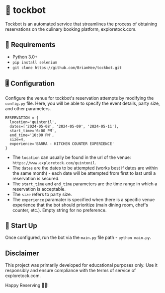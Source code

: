 # 🤖 tockbot

Tockbot is an automated service that streamlines the process of obtaining reservations on the culinary booking platform, exploretock.com.

## 📝 Requirements

- Python 3.0+
- `pip install selenium`
- `git clone https://github.com/BrianHee/tockbot.git`

## 🎚️ Configuration

Configure the venue for tockbot's reservation attempts by modifying the `config.py` file. Here, you will be able to specify the event details, party size, and other parameters.
```
RESERVATION = {
  location='quintonil',
  dates=['2024-05-08', '2024-05-09', '2024-05-11'],
  start_time='6:00 PM',
  end_time='10:00 PM',
  size=4,
  experience='BARRA - KITCHEN COUNTER EXPERIENCE'
}
```
- The `location` can usually be found in the url of the venue: `https://www.exploretock.com/quintonil`.
- The `dates` are the dates to be attempted (works best if dates are within the same month) - each date will be attempted from first to last until a reservation is secured.
- The `start_time` and `end_time` parameters are the time range in which a reservation is acceptable.
- The `size` refers to party size.
- The `experience` paramater is specified when there is a specific venue experience that the bot should prioritize (main dining room, chef's counter, etc.). Empty string for no preference.

## 🔋 Start Up

Once configured, run the bot via the `main.py` file path - `python main.py`.

## Disclaimer

This project was primarily developed for educational purposes only. Use it responsibly and ensure compliance with the terms of service of exploretock.com.

Happy Reserving 🤖✨!